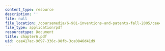 ```yaml
---
content_type: resource
description: ''
file: null
file_location: /coursemedia/6-901-inventions-and-patents-fall-2005/cee417ac9697336c98fb3ca0846d41d9_chapter6.pdf
file_type: application/pdf
resourcetype: Document
title: chapter6.pdf
uid: cee417ac-9697-336c-98fb-3ca0846d41d9
---
```

